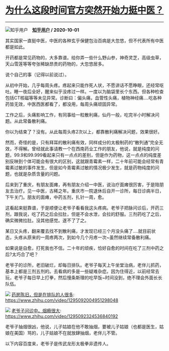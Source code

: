 # [为什么这段时间官方突然开始力挺中医？](https://www.zhihu.com/answer/1502688561)

-----------------------------------------------------------------

![知乎用户](https://pic4.zhimg.com/da8e974dc.jpg?source=1940ef5c "知乎用户")&emsp;**[知乎用户](https://www.zhihu.com/people/) / 2020-10-01**

其实国家一直挺中医，中医的各种玄乎保健包治百病是大忽悠，但不代表所有中医都是如此。

开药都是常见药物的，大多靠谱。给你弄一些什么野山参，神奇灵芝，高级虫草，天山雪莲等等夸张稀缺昂贵的药物的，大忽悠居多。

说个自己的事（记得以前说过）。

从初中开始，几乎每周头疼。疼起来只能作死人状，不愿讲话不愿睁眼，还经常呕吐。睡一夜后全好，醒来似乎没疼过一样。一度以为脑袋里长个东西。但各种检查包括CT核磁等等未见异常。诊断曰：偏头痛，血管性头痛，植物神经痛....吃各种药皆无效，中医西医都看了，都没用，每周头痛顽固异常。

工作之后，头痛影响工作，有同事给一粒散利痛，仙丹一般，吃完半小时解决问题。从此常备散利痛。

你以为结束了？没有。从此每周头疼2次以上，都靠散利痛解决问题，效果很好。

然而，奇怪的是，只有拜耳的散利痛有效，同样成分的太极制药的“散列通”完全无效，不得解。曾经就此事请教一个在西南药业工作的朋友，他说，就是纯度的问题，99.9和99.999看起来只有一点点的差别，但是作为药物，这一点点的纯度差别反映到个体可能会有很大的区别，这就跟青霉素一样，二十年前可能会经常有青霉素过敏的事件发生，但是如今青霉素过敏的情况极少发生，就是药物纯度的问题，也就是杂质含量的问题。

后来到了重庆，有朋友面瘫，再有朋友介绍一中医，说治疗面瘫很厉害，于是陪朋友去治疗。见一中医，古稀之年。重庆市一院退休后自开一诊所，每日诊病半日，下午关门。朋友的面瘫，中药五剂，扎针一周，愈。

这看起来挺靠谱，于是顺便让老爷子看看我这头疼病。老爷子把脉问诊后，开药三剂，跟我说，吃了药之后会拉肚，但是不会水泄，会拉的舒服。三剂药吃了之后，确实微微拉肚。没其他感觉。遂不了了之。

某日又头疼，翻来覆去找不到散利痛，才发现已经三个月没头痛了....就目前状态，头疼从原来的一周疼两次，到如今几个月疼一次~虽然继续常备散利痛。

如果说是自愈，打死我也不信。二十年的顽疾，恰好自愈的时间在吃了三剂中药之后?太巧合了吧？

老爷子的诊所，老旧破烂，却每日排队。老爷子每天上午坐堂治病，老伴儿抓药，基本上都是三剂五剂的。去看病的多是一些疑难杂症。因为住得近，以前经常去玩，老爷子每日早上打拳，然后慢条斯理的吃早饭~时间没到，绝不理会外面长长队伍。

![](https://pic1.zhimg.com/v2-afe653776776c4ec3663ce9b13feb7f7.jpeg)
[药房陈旧，但是在排队的人很多](https://www.zhihu.com/video/1295092004951298048): https://www.zhihu.com/video/1295092004951298048


![](https://pic2.zhimg.com/v2-f07fd7485f9366beccfc7b7e9232b333.jpeg)
[老爷子问诊中。烟瘾很大](https://www.zhihu.com/video/1295092324536840192): https://www.zhihu.com/video/1295092324536840192

老爷子抽烟很凶，他说，儿子姑娘在他不敢抽烟，要被儿子姑娘（也都是医生，姑娘在美国）骂的，儿子姑娘不在就放肆抽烟，老伴儿不管。

以下内容百度来，老爷子是传武龙形太极拳非遗传人。





